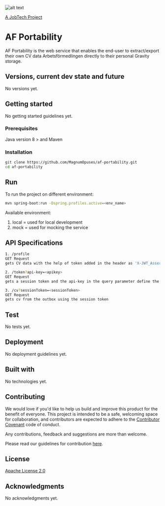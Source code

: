 ![alt text][logo]

[logo]: https://github.com/MagnumOpuses/project-meta/blob/master/img/jobtechdev_black.png "JobTech dev logo"
[A JobTech Project](https://www.jobtechdev.se)

# AF Portability

AF Portability is the web service that enables the end-user to extract/export their own CV data Arbetsförmedlingen directly to their personal Gravity storage.

## Versions, current dev state and future

No versions yet.

## Getting started

No getting started guidelines yet.

### Prerequisites

Java version 8 >
and Maven

### Installation

```bash
git clone https://github.com/MagnumOpuses/af-portability.git
cd af-portability
```

## Run 
To run the project on different environment:
```bash
mvn spring-boot:run -Dspring.profiles.active=<env_name>
```
Available environment:
1. local = used for local development
2. mock = used for mocking the service

## API Specifications
````bash
1. /profile 
GET Request
gets CV data with the help of token added in the header as 'X-JWT_Assertion'

2. /token?api-key=<apikey>
GET Request
gets a session token and the api-key in the query parameter define the authenticity of the user

3. /cv?sessionToken=<sessionToken>
GET Request
gets cv from the outbox using the session token
````

## Test

No tests yet.

## Deployment

No deployment guidelines yet.

## Built with

No technologies yet.

## Contributing

We would love if you'd like to help us build and improve this product for the benefit of everyone. This project is intended to be a safe, welcoming space for collaboration, and contributors are expected to adhere to the [Contributor Covenant](http://contributor-covenant.org/) code of conduct.

Any contributions, feedback and suggestions are more than welcome.

Please read our guidelines for contribution [here](CONTRIBUTING_TEMPLATE.md).

## License

[Apache License 2.0](LICENSE.md)

## Acknowledgments

No acknowledgments yet.
